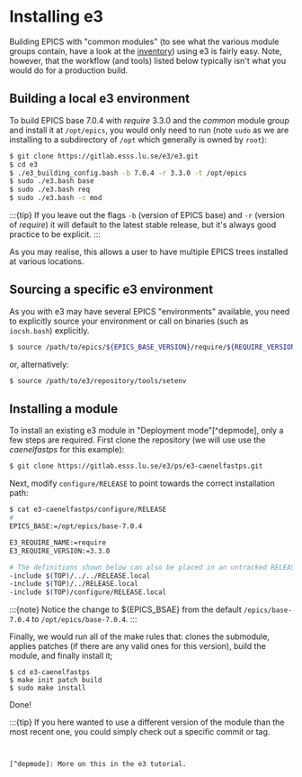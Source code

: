 # Installing e3

Building EPICS with "common modules" (to see what the various module groups contain, have a look at the [inventory](https://gitlab.esss.lu.se/e3/e3/-/blob/master/tools/e3-inventory.txt)) using e3 is fairly easy. Note, however, that the workflow (and tools) listed below typically isn't what you would do for a production build.

## Building a local e3 environment

To build EPICS base 7.0.4 with *require* 3.3.0 and the *common* module group and install it at `/opt/epics`, you would only need to run (note `sudo` as we are installing to a subdirectory of `/opt` which generally is owned by `root`):

```bash
$ git clone https://gitlab.esss.lu.se/e3/e3.git
$ cd e3
$ ./e3_building_config.bash -b 7.0.4 -r 3.3.0 -t /opt/epics
$ sudo ./e3.bash base
$ sudo ./e3.bash req
$ sudo ./e3.bash -c mod
```

:::{tip}
If you leave out the flags `-b` (version of EPICS base) and `-r` (version of *require*) it will default to the latest stable release, but it's always good practice to be explicit.
:::

As you may realise, this allows a user to have multiple EPICS trees installed at various locations.

## Sourcing a specific e3 environment

As you with e3 may have several EPICS "environments" available, you need to explicitly source your environment or call on binaries (such as `iocsh.bash`) explicitly.

```bash
$ source /path/to/epics/${EPICS_BASE_VERSION}/require/${REQUIRE_VERSION}/bin/setE3Env.bash
```

or, alternatively:

```bash
$ source /path/to/e3/repository/tools/setenv
```

## Installing a module

To install an existing e3 module in "Deployment mode"[^depmode], only a few steps are required. First clone the repository (we will use use the *caenelfastps* for this example):

```bash
$ git clone https://gitlab.esss.lu.se/e3/ps/e3-caenelfastps.git
```

Next, modify `configure/RELEASE` to point towards the correct installation path:

```bash
$ cat e3-caenelfastps/configure/RELEASE
#
EPICS_BASE:=/opt/epics/base-7.0.4

E3_REQUIRE_NAME:=require
E3_REQUIRE_VERSION:=3.3.0

# The definitions shown below can also be placed in an untracked RELEASE.local
-include $(TOP)/../../RELEASE.local
-include $(TOP)/../RELEASE.local
-include $(TOP)/configure/RELEASE.local
```

:::{note}
Notice the change to ${EPICS_BSAE} from the default `/epics/base-7.0.4` to `/opt/epics/base-7.0.4`.
:::

Finally, we would run all of the make rules that: clones the submodule, applies patches (if there are any valid ones for this version), build the module, and finally install it;

```
$ cd e3-caenelfastps
$ make init patch build
$ sudo make install
```

Done!

:::{tip}
If you here wanted to use a different version of the module than the most recent one, you could simply check out a specific commit or tag.
```


[^depmode]: More on this in the e3 tutorial.
